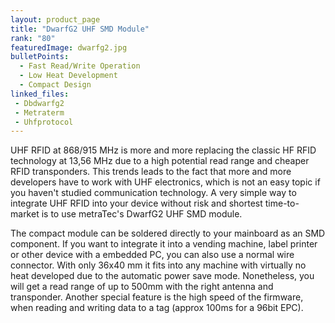 ```yaml
---
layout: product_page
title: "DwarfG2 UHF SMD Module"
rank: "80"
featuredImage: dwarfg2.jpg
bulletPoints:
  - Fast Read/Write Operation
  - Low Heat Development
  - Compact Design
linked_files:
 - Dbdwarfg2
 - Metraterm
 - Uhfprotocol
---
```

UHF RFID at 868/915 MHz is more and more replacing the classic HF RFID technology at 13,56 MHz due to a high potential read range and cheaper RFID transponders. This trends leads to the fact that more and more developers have to work with UHF electronics, which is not an easy topic if you haven't studied communication technology. A very simple way to integrate UHF RFID into your device without risk and shortest time-to-market is to use metraTec's DwarfG2 UHF SMD module.

The compact module can be soldered directly to your mainboard as an SMD component. If you want to integrate it into a vending machine, label printer or other device with a embedded PC, you can also use a normal wire connector. With only 36x40 mm it fits into any machine with virtually no heat developed due to the automatic power save mode. Nonetheless, you will get a read range of up to 500mm with the right antenna and transponder. Another special feature is the high speed of the firmware, when reading and writing data to a tag (approx 100ms for a 96bit EPC).
